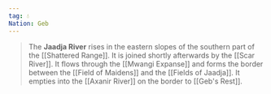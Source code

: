 ```yaml
---
tag: 💧
Nation: Geb
---
```

> The **Jaadja River** rises in the eastern slopes of the southern part of the [[Shattered Range]]. It is joined shortly afterwards by the [[Scar River]]. It flows through the [[Mwangi Expanse]] and forms the border between the [[Field of Maidens]] and the [[Fields of Jaadja]]. It empties into the [[Axanir River]] on the border to [[Geb's Rest]].








